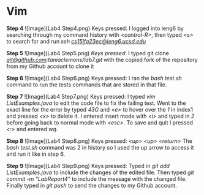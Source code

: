 # Vim

**Step 4**
![Image](Lab4 Step4.png)
Keys pressed: I logged into ieng6 by searching through my command history with *\<control-R\>*, then typed *\<s\>* to search for and run *ssh cs15lfa23ec@ieng6.ucsd.edu*


**Step 5**
![Image](Lab4 Step5.png)
*Keys pressed*: I typed git clone *git@github.com:taniaclemons/lab7.git* with the copied fork of the repository from my Github account to clone it


**Step 6**
![Image](Lab4 Step6.png)
Keys pressed: I ran the *bash test.sh* command to run the tests commands that are stored in that file.


**Step 7**
![Image](Lab4 Step7.png)
Keys pressed: I typed *vim ListExamples.java* to edit the code file to fix the failing test. Went to the exact line for the error by typed *43G* and *\<e\>* to hover over the *1* in index1 and pressed *\<x\>* to delete it. I entered insert mode with *\<i\>* and typed in *2* before going back to normal mode with *\<esc\>*. To save and quit I pressed *\<:\>* and entered *wq*.


**Step 8**
![Image](Lab4 Step8.png)
Keys pressed: *\<up\> \<up\> \<return\>* The *bash test.sh* command was 2 in history so I used the up arrow to access it and run it like in step 6.


**Step 9**
![Image](Lab4 Step9.png)
Keys pressed: Typed in *git add ListExamples.java* to include the changes of the edited file. Then typed *git commit -m “LabReport4”* to include the message with the changed file. Finally typed in *git push* to send the changes to my Github account.
